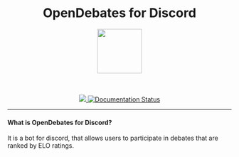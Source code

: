 <h1 align="center">OpenDebates for Discord</h1>
<p align="center">
    <a href="https://opendebates.rtfd.io"><img width="100" src="https://i.imgur.com/SxX5wQF.png"/></a>
</p>
<p align="center">
    <br>
    <br>
    <a href="https://travis-ci.com/OpenDebates/OpenDebates">
        <img src="https://travis-ci.com/OpenDebates/OpenDebates.svg?branch=master"/>
    </a>
    <a href="https://opendebates.readthedocs.io/en/latest/?badge=latest">
        <img src="https://readthedocs.org/projects/opendebates/badge/?version=latest" alt='Documentation Status'/>
    </a>
</p>
<hr>
<h4>What is OpenDebates for Discord?</h4>
    <p>It is a bot for discord, that allows users to participate in debates that are ranked by ELO ratings.</p>
